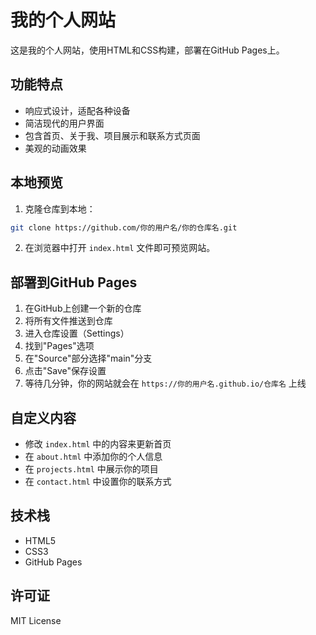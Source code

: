 # 我的个人网站

这是我的个人网站，使用HTML和CSS构建，部署在GitHub Pages上。

## 功能特点

- 响应式设计，适配各种设备
- 简洁现代的用户界面
- 包含首页、关于我、项目展示和联系方式页面
- 美观的动画效果

## 本地预览

1. 克隆仓库到本地：
```bash
git clone https://github.com/你的用户名/你的仓库名.git
```

2. 在浏览器中打开 `index.html` 文件即可预览网站。

## 部署到GitHub Pages

1. 在GitHub上创建一个新的仓库
2. 将所有文件推送到仓库
3. 进入仓库设置（Settings）
4. 找到"Pages"选项
5. 在"Source"部分选择"main"分支
6. 点击"Save"保存设置
7. 等待几分钟，你的网站就会在 `https://你的用户名.github.io/仓库名` 上线

## 自定义内容

- 修改 `index.html` 中的内容来更新首页
- 在 `about.html` 中添加你的个人信息
- 在 `projects.html` 中展示你的项目
- 在 `contact.html` 中设置你的联系方式

## 技术栈

- HTML5
- CSS3
- GitHub Pages

## 许可证

MIT License 